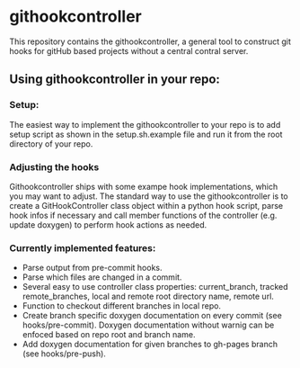 # githookcontroller
This repository contains the githookcontroller, a general tool to construct git hooks for
gitHub based projects without a central contral server.

## Using githookcontroller in your repo:
### Setup:
The easiest way to implement the githookcontroller to your repo is to add setup script as shown in the setup.sh.example file and run it from the root directory of your repo.
### Adjusting the hooks
Githookcontroller ships with some exampe hook implementations, which you may want to adjust. The standard way to use the githookcontroller is to create a GitHookController class object within a python hook script, parse hook infos if necessary and call member functions of the controller (e.g. update doxygen) to perform hook actions as needed.

### Currently implemented features:
+ Parse output from pre-commit hooks.
+ Parse which files are changed in a commit.
+ Several easy to use controller class properties: current_branch, tracked remote_branches, local and remote root directory name, remote url.
+ Function to checkout different branches in local repo.
+ Create branch specific doxygen documentation on every commit (see hooks/pre-commit).
  Doxygen documentation without warnig can be enfoced based on repo root and branch name.
+ Add doxygen documentation for given branches to gh-pages branch (see hooks/pre-push).
